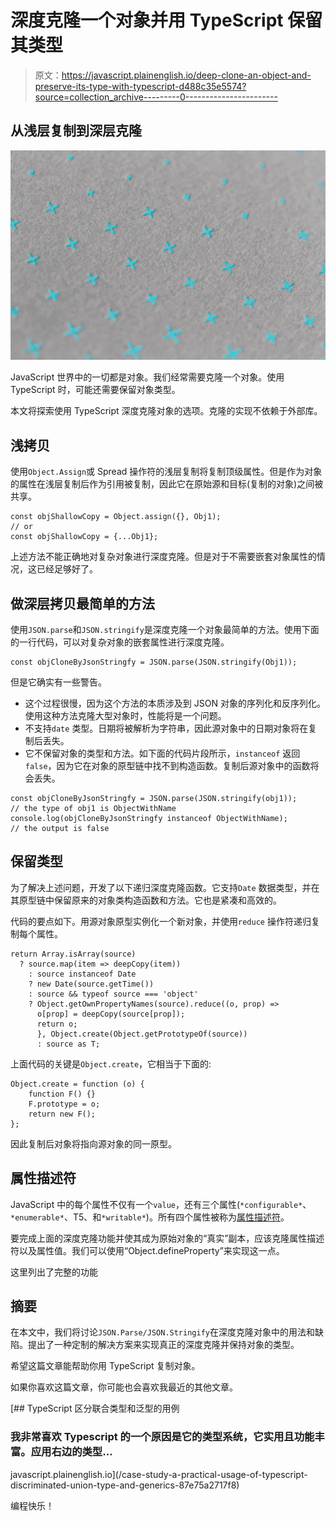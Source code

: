 # 深度克隆一个对象并用 TypeScript 保留其类型

> 原文：<https://javascript.plainenglish.io/deep-clone-an-object-and-preserve-its-type-with-typescript-d488c35e5574?source=collection_archive---------0----------------------->

## 从浅层复制到深层克隆

![](img/e54c037b713b92da04c3455849a5a356.png)

JavaScript 世界中的一切都是对象。我们经常需要克隆一个对象。使用 TypeScript 时，可能还需要保留对象类型。

本文将探索使用 TypeScript 深度克隆对象的选项。克隆的实现不依赖于外部库。

## 浅拷贝

使用`Object.Assign`或 Spread 操作符的浅层复制将复制顶级属性。但是作为对象的属性在浅层复制后作为引用被复制，因此它在原始源和目标(复制的对象)之间被共享。

```
const objShallowCopy = Object.assign({}, Obj1);
// or
const objShallowCopy = {...Obj1};
```

上述方法不能正确地对复杂对象进行深度克隆。但是对于不需要嵌套对象属性的情况，这已经足够好了。

## 做深层拷贝最简单的方法

使用`JSON.parse`和`JSON.stringify`是深度克隆一个对象最简单的方法。使用下面的一行代码，可以对复杂对象的嵌套属性进行深度克隆。

```
const objCloneByJsonStringfy = JSON.parse(JSON.stringify(Obj1));
```

但是它确实有一些警告。

*   这个过程很慢，因为这个方法的本质涉及到 JSON 对象的序列化和反序列化。使用这种方法克隆大型对象时，性能将是一个问题。
*   不支持`date` 类型。日期将被解析为字符串，因此源对象中的日期对象将在复制后丢失。
*   它不保留对象的类型和方法。如下面的代码片段所示，`instanceof` 返回`false`，因为它在对象的原型链中找不到构造函数。复制后源对象中的函数将会丢失。

```
const objCloneByJsonStringfy = JSON.parse(JSON.stringify(obj1));
// the type of obj1 is ObjectWithName
console.log(objCloneByJsonStringfy instanceof ObjectWithName);
// the output is false
```

## 保留类型

为了解决上述问题，开发了以下递归深度克隆函数。它支持`Date` 数据类型，并在其原型链中保留原来的对象类构造函数和方法。它也是紧凑和高效的。

代码的要点如下。用源对象原型实例化一个新对象，并使用`reduce` 操作符递归复制每个属性。

```
return Array.isArray(source)
  ? source.map(item => deepCopy(item))
    : source instanceof Date
    ? new Date(source.getTime())
    : source && typeof source === 'object'
    ? Object.getOwnPropertyNames(source).reduce((o, prop) => 
      o[prop] = deepCopy(source[prop]);
      return o;
      }, Object.create(Object.getPrototypeOf(source))
      : source as T;
```

上面代码的关键是`Object.create`，它相当于下面的:

```
Object.create = function (o) {
    function F() {}
    F.prototype = o;
    return new F();
};
```

因此复制后对象将指向源对象的同一原型。

## 属性描述符

JavaScript 中的每个属性不仅有一个`value`，还有三个属性(`*configurable*`、`*enumerable*`、T5、和`*writable*`)。所有四个属性被称为[属性描述符](https://developer.mozilla.org/en-US/docs/Web/JavaScript/Reference/Global_Objects/Object/getOwnPropertyDescriptor)。

要完成上面的深度克隆功能并使其成为原始对象的“真实”副本，应该克隆属性描述符以及属性值。我们可以使用“Object.defineProperty”来实现这一点。

这里列出了完整的功能

## 摘要

在本文中，我们将讨论`JSON.Parse/JSON.Stringify`在深度克隆对象中的用法和缺陷。提出了一种定制的解决方案来实现真正的深度克隆并保持对象的类型。

希望这篇文章能帮助你用 TypeScript 复制对象。

如果你喜欢这篇文章，你可能也会喜欢我最近的其他文章。

[](/case-study-a-practical-usage-of-typescript-discriminated-union-type-and-generics-87e75a2717f8) [## TypeScript 区分联合类型和泛型的用例

### 我非常喜欢 Typescript 的一个原因是它的类型系统，它实用且功能丰富。应用右边的类型…

javascript.plainenglish.io](/case-study-a-practical-usage-of-typescript-discriminated-union-type-and-generics-87e75a2717f8) 

编程快乐！